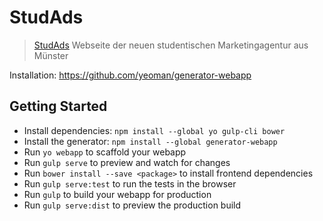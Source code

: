 # StudAds
> [StudAds](http://www.studads.de) Webseite der neuen studentischen Marketingagentur aus Münster 

Installation: https://github.com/yeoman/generator-webapp


## Getting Started

- Install dependencies: `npm install --global yo gulp-cli bower`
- Install the generator: `npm install --global generator-webapp`
- Run `yo webapp` to scaffold your webapp
- Run `gulp serve` to preview and watch for changes
- Run `bower install --save <package>` to install frontend dependencies
- Run `gulp serve:test` to run the tests in the browser
- Run `gulp` to build your webapp for production
- Run `gulp serve:dist` to preview the production build